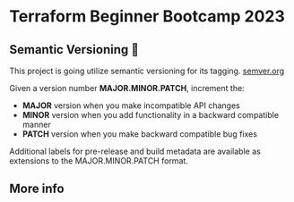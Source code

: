 # Terraform Beginner Bootcamp 2023

## Semantic Versioning :mage:

This project is going utilize semantic versioning for its tagging.
[semver.org](https://semver.org)

Given a version number **MAJOR.MINOR.PATCH**, increment the:

- **MAJOR** version when you make incompatible API changes
- **MINOR** version when you add functionality in a backward compatible manner
- **PATCH** version when you make backward compatible bug fixes

Additional labels for pre-release and build metadata are available as extensions to the MAJOR.MINOR.PATCH format.

## More info